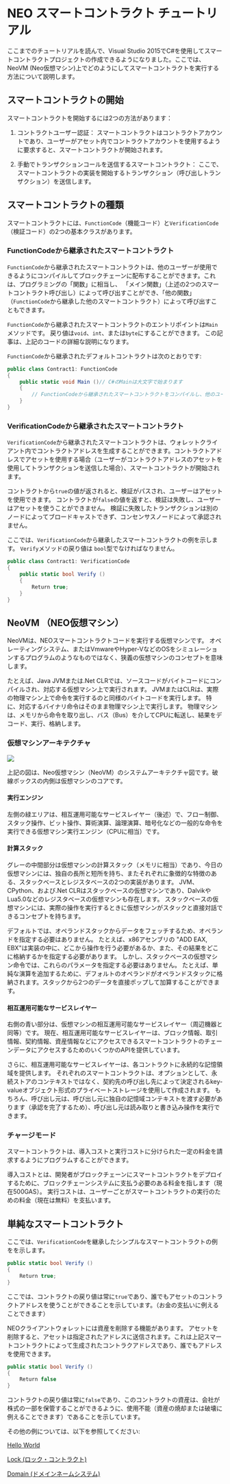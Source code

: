 # NEO スマートコントラクト チュートリアル

ここまでのチュートリアルを読んで、Visual Studio 2015でC#を使用してスマートコントラクトプロジェクトの作成できるようになりました。ここでは、NeoVM (Neo仮想マシン)上でどのようにしてスマートコントラクトを実行する方法について説明します。

## スマートコントラクトの開始

スマートコントラクトを開始するには2つの方法があります：

1. コントラクトユーザー認証： スマートコントラクトはコントラクトアカウントであり、ユーザーがアセット内でコントラクトアカウントを使用するように要求すると、スマートコントラクトが開始されます。

2. 手動でトランザクションコールを送信するスマートコントラクト： ここで、スマートコントラクトの実装を開始するトランザクション（呼び出しトランザクション）を送信します。

## スマートコントラクトの種類

スマートコントラクトには、`FunctionCode`（機能コード）と`VerificationCode`（検証コード）の2つの基本クラスがあります。

### FunctionCodeから継承されたスマートコントラクト

`FunctionCode`から継承されたスマートコントラクトは、他のユーザーが使用できるようにコンパイルしてブロックチェーンに配布することができます。これは、プログラミングの「関数」に相当し、 「メイン関数」（上述の2つのスマートコントラクト呼び出し）によって呼び出すことができ、「他の関数」（`FunctionCode`から継承した他のスマートコントラクト）によって呼び出すこともできます。

`FunctionCode`から継承されたスマートコントラクトのエントリポイントは`Main`メソッドです。 戻り値は`void`、`int`、または`byte`にすることができます。 この記事は、上記のコードの詳細な説明になります。

`FunctionCode`から継承されたデフォルトコントラクトは次のとおりです:

```c#
public class Contract1: FunctionCode
{
    public static void Main ()// C#のMainは大文字で始まります
    {
        // FunctionCodeから継承されたスマートコントラクトをコンパイルし、他のユーザーが使用できるようにブロックチェーンに公開することができます
    }
}
```

### VerificationCodeから継承されたスマートコントラクト

`VerificationCode`から継承されたスマートコントラクトは、ウォレットクライアント内でコントラクトアドレスを生成することができます。コントラクトアドレスでアセットを使用する場合（ユーザーがコントラクトアドレスのアセットを使用してトランザクションを送信した場合）、スマートコントラクトが開始されます。

コントラクトから`true`の値が返されると、検証がパスされ、ユーザーはアセットを使用できます。 コントラクトが`false`の値を返すと、検証は失敗し、ユーザーはアセットを使うことができません。 検証に失敗したトランザクションは別のノードによってブロードキャストできず、コンセンサスノードによって承認されません。

ここでは、`VerificationCode`から継承したスマートコントラクトの例を示します。 `Verify`メソッドの戻り値は `bool`型でなければなりません。

```c#
public class Contract1: VerificationCode
{
    public static bool Verify ()
    {
        Return true;
    }
}
```

## NeoVM （NEO仮想マシン）

NeoVMは、NEOスマートコントラクトコードを実行する仮想マシンです。 オペレーティングシステム、またはVmwareやHyper-VなどのOSをシミュレーションするプログラムのようなものではなく、狭義の仮想マシンのコンセプトを意味します。

たとえば、Java JVMまたは.Net CLRでは、ソースコードがバイトコードにコンパイルされ、対応する仮想マシン上で実行されます。 JVMまたはCLRは、実際の物理マシン上で命令を実行するのと同様のバイトコードを実行します。 特に、対応するバイナリ命令はそのまま物理マシン上で実行します。 物理マシンは、メモリから命令を取り出し、バス（Bus）を介してCPUに転送し、結果をデコード、実行、格納します。

### 仮想マシンアーキテクチャ

   ![](http://docs.neo.org/images/2017-05-15_11-28-29.jpg)

上記の図は、Neo仮想マシン（NeoVM）のシステムアーキテクチャ図です。破線ボックスの内側は仮想マシンのコアです。

#### 実行エンジン

左側の緑エリアは、相互運用可能なサービスレイヤー（後述）で、フロー制御、スタック操作、ビット操作、算術演算、論理演算、暗号化などの一般的な命令を実行できる仮想マシン実行エンジン（CPUに相当）です。

#### 計算スタック

グレーの中間部分は仮想マシンの計算スタック（メモリに相当）であり、今日の仮想マシンには、独自の長所と短所を持ち、またそれぞれに象徴的な特徴のある、スタックベースとレジスタベースの2つの実装があります。 JVM、CPython、および.Net CLRはスタックベースの仮想マシンであり、DalvikやLua5.0などのレジスタベースの仮想マシンも存在します。 スタックベースの仮想マシンには、実際の操作を実行するときに仮想マシンがスタックと直接対話できるコンセプトを持ちます。

デフォルトでは、オペランドスタックからデータをフェッチするため、オペランドを指定する必要はありません。 たとえば、x86アセンブリの "ADD EAX, EBX"は実装の中に、どこから操作を行う必要があるか、また、その結果をどこに格納するかを指定する必要があります。 しかし、スタックベースの仮想マシン命令では、これらのパラメータを指定する必要はありません。 たとえば、単純な演算を追加するために、デフォルトのオペランドがオペランドスタックに格納されます。スタックから2つのデータを直接ポップして加算することができます。

#### 相互運用可能なサービスレイヤー

右側の青い部分は、仮想マシンの相互運用可能なサービスレイヤー（周辺機器と同等）です。 現在、相互運用可能なサービスレイヤーは、ブロック情報、取引情報、契約情報、資産情報などにアクセスできるスマートコントラクトのチェーンデータにアクセスするためのいくつかのAPIを提供しています。

さらに、相互運用可能なサービスレイヤーは、各コントラクトに永続的な記憶領域を提供します。 それぞれのスマートコントラクトは、オプションとして、永続ストアのコンテキストではなく、契約先の呼び出し先によって決定されるkey-valueオブジェクト形式のプライベートストレージを使用して作成されます。 もちろん、呼び出し元は、呼び出し元に独自の記憶域コンテキストを渡す必要があります（承認を完了するため）、呼び出し元は読み取りと書き込み操作を実行できます。

### チャージモード

スマートコントラクトは、導入コストと実行コストに分けられた一定の料金を請求するようにプログラムすることができます。

導入コストとは、開発者がブロックチェーンにスマートコントラクトをデプロイするために、ブロックチェーンシステムに支払う必要のある料金を指します（現在500GAS）。 実行コストは、ユーザーごとがスマートコントラクトの実行のための料金（現在は無料）を支払います。

## 単純なスマートコントラクト

ここでは、`VerificationCode`を継承したシンプルなスマートコントラクトの例をを示します。

```c#
public static bool Verify ()
{
    Return true;
}
```

ここでは、コントラクトの戻り値は常に`true`であり、誰でもアセットのコントラクトアドレスを使うことができることを示しています。（お金の支払いに例えることできます）

NEOクライアントウォレットには資産を削除する機能があります。 アセットを削除すると、アセットは指定されたアドレスに送信されます。これは上記スマートコントラクトによって生成されたコントラクアドレスであり、誰でもアドレスを使用できます。

```c#
public static bool Verify ()
{
    Return false
}
```

コントラクトの戻り値は常に`false`であり、このコントラクトの資産は、会社が株式の一部を保管することができるように、使用不能（資産の焼却または破壊に例えることできます）であることを示しています。

その他の例については、以下を参照してください:

[Hello World](tutorial/HelloWorld.md)

[Lock (ロック・コントラクト)](tutorial/lock.md)

[Domain (ドメインネームシステム)](tutorial/Domain.md)
